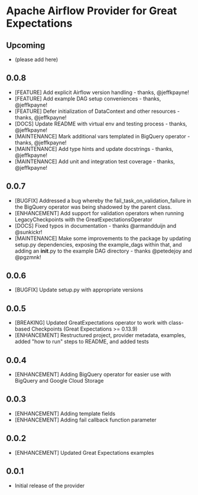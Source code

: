 # Apache Airflow Provider for Great Expectations

## Upcoming 
* (please add here)

## 0.0.8
* [FEATURE] Add explicit Airflow version handling - thanks, @jeffkpayne!
* [FEATURE] Add example DAG setup conveniences - thanks, @jeffkpayne!
* [FEATURE] Defer initialization of DataContext and other resources - thanks, @jeffkpayne!
* [DOCS] Update README with virtual env and testing process - thanks, @jeffkpayne!
* [MAINTENANCE] Mark additional vars templated in BigQuery operator - thanks, @jeffkpayne!
* [MAINTENANCE] Add type hints and update docstrings - thanks, @jeffkpayne!
* [MAINTENANCE] Add unit and integration test coverage - thanks, @jeffkpayne!

## 0.0.7
* [BUGFIX] Addressed a bug whereby the fail_task_on_validation_failure in the BigQuery operator was being shadowed by the parent class.
* [ENHANCEMENT] Add support for validation operators when running LegacyCheckpoints with the GreatExpectationsOperator
* [DOCS] Fixed typos in documentation - thanks @armandduijn and @sunkickr!
* [MAINTENANCE] Make some improvements to the package by updating setup.py dependencies, exposing the example_dags within that, and adding an __init__.py to the example DAG directory - thanks @petedejoy and @pgzmnk! 

## 0.0.6
* [BUGFIX] Update setup.py with appropriate versions 

## 0.0.5
* [BREAKING] Updated GreatExpectations operator to work with class-based Checkpoints (Great Expectations >= 0.13.9)  
* [ENHANCEMENT] Restructured project, provider metadata, examples, added "how to run" steps to README, and added tests

## 0.0.4
* [ENHANCEMENT] Adding BigQuery operator for easier use with BigQuery and Google Cloud Storage

## 0.0.3
* [ENHANCEMENT] Adding template fields
* [ENHANCEMENT] Adding fail callback function parameter

## 0.0.2
* [ENHANCEMENT] Updated Great Expectations examples

## 0.0.1
* Initial release of the provider
